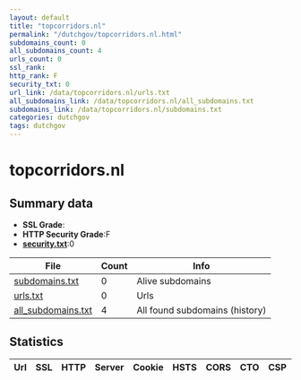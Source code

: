 ```yaml
---
layout: default
title: "topcorridors.nl"
permalink: "/dutchgov/topcorridors.nl.html"
subdomains_count: 0
all_subdomains_count: 4
urls_count: 0
ssl_rank: 
http_rank: F
security_txt: 0
url_link: /data/topcorridors.nl/urls.txt
all_subdomains_link: /data/topcorridors.nl/all_subdomains.txt
subdomains_link: /data/topcorridors.nl/subdomains.txt
categories: dutchgov
tags: dutchgov
---
```



# topcorridors.nl
## Summary data


 - **SSL Grade**:
 - **HTTP Security Grade**:F
 - **[security.txt](https://www.digitaleoverheid.nl/nieuws/standaard-security-txt-nu-verplicht-voor-overheid/)**:0


| File       | Count | Info |
|------------|-------|------|
|[subdomains.txt](/DutchGovScope/data/topcorridors.nl/subdomains.txt)|0|Alive subdomains|
|[urls.txt](/DutchGovScope/data/topcorridors.nl/urls.txt)|0|Urls|
|[all_subdomains.txt](/DutchGovScope/data/topcorridors.nl/all_subdomains.txt)|4|All found subdomains (history)|


## Statistics


| Url | SSL | HTTP | Server | Cookie | HSTS | CORS | CTO | CSP | XFO | XXP | RP |FP| Tech |Title |
|--------|-------|-------|------|------|------|------|------|------|------|------|------|------|------|------|

